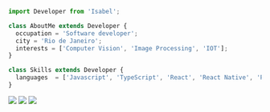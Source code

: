 ```js
import Developer from 'Isabel';

class AboutMe extends Developer {
  occupation = 'Software developer';
  city = 'Rio de Janeiro';
  interests = ['Computer Vision', 'Image Processing', 'IOT'];
}

class Skills extends Developer {
  languages  = ['Javascript', 'TypeScript', 'React', 'React Native', 'Python', 'Django', 'TensorFlow', 'Nodejs','Flutter'];
}
```

<p align="left">
  <a href="#" alt="Outlook">
  <img src="https://img.shields.io/badge/-Outlook-FF0000?style=flat-square&labelColor=a5c3ec&logo=outlook&logoColor=white&link=LINK-DO-SEU-EMAIL" /></a>

  <a href="#" alt="Telegram">
  <img src="https://img.shields.io/badge/-Telegram-a5c3ec?style=flat-square&labelColor=a7d4ea&logo=telegram&logoColor=white&link=API-DO-SEU-WHATSAPP"/></a>

  <a href="#" alt="Instagram">
  <img src="https://img.shields.io/badge/-Instagram-DF0174?style=flat-square&labelColor=DF0174&logo=instagram&logoColor=white&link=LINK-DO-SEU-INSTAGRAM"/></a>
</p>  
